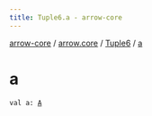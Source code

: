 ```yaml
---
title: Tuple6.a - arrow-core
---
```


[arrow-core](../../index.html) / [arrow.core](../index.html) / [Tuple6](index.html) / [a](./a.html)

# a

`val a: `[`A`](index.html#A)
